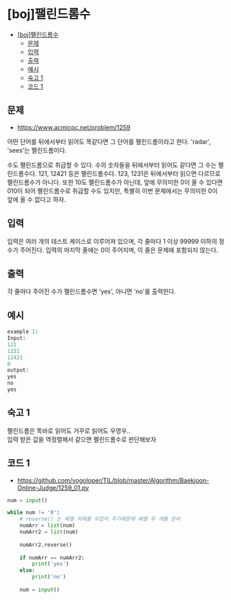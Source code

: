 # [boj]팰린드롬수

<!-- TOC -->

- [[boj]팰린드롬수](#boj%ED%8C%B0%EB%A6%B0%EB%93%9C%EB%A1%AC%EC%88%98)
  - [문제](#%EB%AC%B8%EC%A0%9C)
  - [입력](#%EC%9E%85%EB%A0%A5)
  - [출력](#%EC%B6%9C%EB%A0%A5)
  - [예시](#%EC%98%88%EC%8B%9C)
  - [숙고 1](#%EC%88%99%EA%B3%A0-1)
  - [코드 1](#%EC%BD%94%EB%93%9C-1)

<!-- /TOC -->

## 문제

- https://www.acmicpc.net/problem/1259

어떤 단어를 뒤에서부터 읽어도 똑같다면 그 단어를 팰린드롬이라고 한다. 'radar', 'sees'는 팰린드롬이다.

수도 팰린드롬으로 취급할 수 있다. 수의 숫자들을 뒤에서부터 읽어도 같다면 그 수는 팰린드롬수다. 121, 12421 등은 팰린드롬수다. 123, 1231은 뒤에서부터 읽으면 다르므로 팰린드롬수가 아니다. 또한 10도 팰린드롬수가 아닌데, 앞에 무의미한 0이 올 수 있다면 010이 되어 팰린드롬수로 취급할 수도 있지만, 특별히 이번 문제에서는 무의미한 0이 앞에 올 수 없다고 하자.

## 입력

입력은 여러 개의 테스트 케이스로 이루어져 있으며, 각 줄마다 1 이상 99999 이하의 정수가 주어진다. 입력의 마지막 줄에는 0이 주어지며, 이 줄은 문제에 포함되지 않는다.

## 출력

각 줄마다 주어진 수가 팰린드롬수면 'yes', 아니면 'no'를 출력한다.

## 예시

```python
example 1:
Input:
121
1231
12421
0
output:
yes
no
yes
```

## 숙고 1
팰린드롬은 똑바로 읽어도 거꾸로 읽어도 우영우..  
입력 받은 값을 역정렬해서 같으면 팰린드롬수로 판단해보자

## 코드 1
- https://github.com/yogoloper/TIL/blob/master/Algorithm/Baekjoon-Online-Judge/1259_01.py

``` python
num = input()

while num != '0':
    # reverse() 는 배열 자체를 뒤집어 주기때문에 배열 두 개를 준비
    numArr = list(num)
    numArr2 = list(num)
    
    numArr2.reverse() 
    
    if numArr == numArr2:
        print('yes')
    else:
        print('no')
        
    num = input()
```